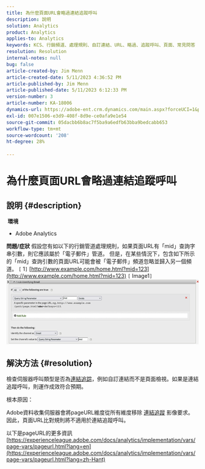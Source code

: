 ```yaml
---
title: 為什麼頁面URL會略過連結追蹤呼叫
description: 說明
solution: Analytics
product: Analytics
applies-to: Analytics
keywords: KCS、行銷頻道、處理規則、自訂連結、URL、略過、追蹤呼叫、頁面、常見問答
resolution: Resolution
internal-notes: null
bug: false
article-created-by: Jim Menn
article-created-date: 5/11/2023 4:36:52 PM
article-published-by: Jim Menn
article-published-date: 5/11/2023 6:12:33 PM
version-number: 3
article-number: KA-18006
dynamics-url: https://adobe-ent.crm.dynamics.com/main.aspx?forceUCI=1&pagetype=entityrecord&etn=knowledgearticle&id=fa97f106-1af0-ed11-8849-6045bd006295
exl-id: 007e1506-e3d9-408f-8d9e-ce0afa9e1e54
source-git-commit: 05dacbb6b8ac7f5ba9a6edfb63bba9bedcabb653
workflow-type: tm+mt
source-wordcount: '208'
ht-degree: 28%

---
```


# 為什麼頁面URL會略過連結追蹤呼叫

## 說明 {#description}

<b> 環境</b>
- Adobe Analytics



<b>問題/症狀</b>
假設您有如以下的行銷管道處理規則，如果頁面URL有「mid」查詢字串引數，則它應該屬於「電子郵件」管道。
但是，在某些情況下，包含如下所示的「mid」查詢引數的頁面URL可能會被「電子郵件」頻道忽略並歸入另一個頻道。
`[` 1`]`  [http://www.example.com/home.html?mid=123](http://www.example.com/home.html?mid=123)
`[` Image1`]`
![](assets/___fb97f106-1af0-ed11-8849-6045bd006295___.png)


## 解決方法 {#resolution}




檢查伺服器呼叫類型是否為[連結追踪](https://experienceleague.adobe.com/docs/analytics/implementation/vars/functions/tl-method.html?lang=zh-Hant)，例如自訂連結而不是頁面檢視。如果是連結追蹤呼叫，則運作成效符合預期。





根本原因：

Adobe資料收集伺服器會將pageURL維度從所有維度移除 [連結追蹤](https://experienceleague.adobe.com/docs/analytics/implementation/vars/functions/tl-method.html?lang=zh-Hant) 影像要求。 因此，頁面URL比對規則將不適用於連結追蹤呼叫。

以下是pageURL的更多資訊 [https://experienceleague.adobe.com/docs/analytics/implementation/vars/page-vars/pageurl.html?lang=en](https://experienceleague.adobe.com/docs/analytics/implementation/vars/page-vars/pageurl.html?lang=zh-Hant)
